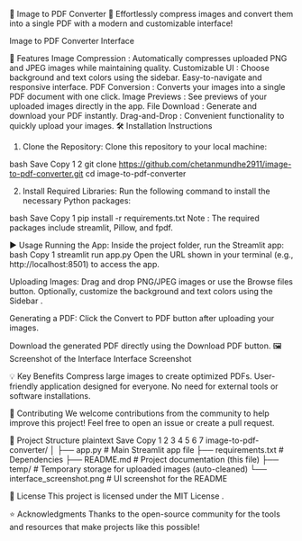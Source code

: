 
🌈 Image to PDF Converter 📄
Effortlessly compress images and convert them into a single PDF with a modern and customizable interface!

Image to PDF Converter Interface

🚀 Features
Image Compression :
Automatically compresses uploaded PNG and JPEG images while maintaining quality.
Customizable UI :
Choose background and text colors using the sidebar.
Easy-to-navigate and responsive interface.
PDF Conversion :
Converts your images into a single PDF document with one click.
Image Previews :
See previews of your uploaded images directly in the app.
File Download :
Generate and download your PDF instantly.
Drag-and-Drop :
Convenient functionality to quickly upload your images.
🛠️ Installation Instructions
1. Clone the Repository:
Clone this repository to your local machine:

bash
Save
Copy
1
2
git clone https://github.com/chetanmundhe2911/image-to-pdf-converter.git
cd image-to-pdf-converter

2. Install Required Libraries:
Run the following command to install the necessary Python packages:

bash
Save
Copy
1
pip install -r requirements.txt
Note : The required packages include streamlit, Pillow, and fpdf. 

▶️ Usage
Running the App:
Inside the project folder, run the Streamlit app:
bash
Copy
1
streamlit run app.py
Open the URL shown in your terminal (e.g., http://localhost:8501) to access the app.

Uploading Images:
Drag and drop PNG/JPEG images or use the Browse files button.
Optionally, customize the background and text colors using the Sidebar .

Generating a PDF:
Click the Convert to PDF button after uploading your images.

Download the generated PDF directly using the Download PDF button.
🖼️ Screenshot of the Interface
Interface Screenshot

💡 Key Benefits
Compress large images to create optimized PDFs.
User-friendly application designed for everyone.
No need for external tools or software installations.

🙌 Contributing
We welcome contributions from the community to help improve this project! Feel free to open an issue or create a pull request.

📂 Project Structure
  plaintext
  Save
  Copy
  1
  2
  3
  4
  5
  6
  7
  image-to-pdf-converter/
  │
  ├── app.py                     # Main Streamlit app file
  ├── requirements.txt           # Dependencies
  ├── README.md                  # Project documentation (this file)
  ├── temp/                      # Temporary storage for uploaded images (auto-cleaned)
  └── interface_screenshot.png   # UI screenshot for the README

📄 License
This project is licensed under the MIT License .

⭐ Acknowledgments
Thanks to the open-source community for the tools and resources that make projects like this possible!
